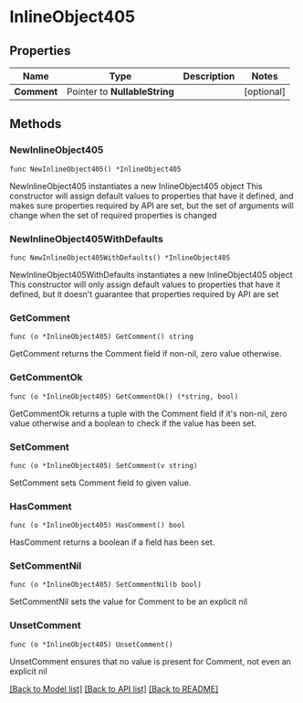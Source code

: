 # InlineObject405

## Properties

Name | Type | Description | Notes
------------ | ------------- | ------------- | -------------
**Comment** | Pointer to **NullableString** |  | [optional] 

## Methods

### NewInlineObject405

`func NewInlineObject405() *InlineObject405`

NewInlineObject405 instantiates a new InlineObject405 object
This constructor will assign default values to properties that have it defined,
and makes sure properties required by API are set, but the set of arguments
will change when the set of required properties is changed

### NewInlineObject405WithDefaults

`func NewInlineObject405WithDefaults() *InlineObject405`

NewInlineObject405WithDefaults instantiates a new InlineObject405 object
This constructor will only assign default values to properties that have it defined,
but it doesn't guarantee that properties required by API are set

### GetComment

`func (o *InlineObject405) GetComment() string`

GetComment returns the Comment field if non-nil, zero value otherwise.

### GetCommentOk

`func (o *InlineObject405) GetCommentOk() (*string, bool)`

GetCommentOk returns a tuple with the Comment field if it's non-nil, zero value otherwise
and a boolean to check if the value has been set.

### SetComment

`func (o *InlineObject405) SetComment(v string)`

SetComment sets Comment field to given value.

### HasComment

`func (o *InlineObject405) HasComment() bool`

HasComment returns a boolean if a field has been set.

### SetCommentNil

`func (o *InlineObject405) SetCommentNil(b bool)`

 SetCommentNil sets the value for Comment to be an explicit nil

### UnsetComment
`func (o *InlineObject405) UnsetComment()`

UnsetComment ensures that no value is present for Comment, not even an explicit nil

[[Back to Model list]](../README.md#documentation-for-models) [[Back to API list]](../README.md#documentation-for-api-endpoints) [[Back to README]](../README.md)



